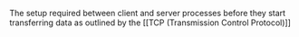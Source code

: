 The setup required between client and server processes before they start transferring data as outlined by the [[TCP (Transmission Control Protocol)]]